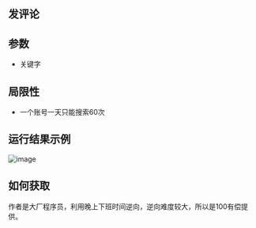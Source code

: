 ## 发评论

## 参数
- 关键字

## 局限性
- 一个账号一天只能搜索60次



## 运行结果示例
![image](https://github.com/wang-zhiyang/xhscrawl/assets/55040284/de8790f7-b335-4d1d-941e-cf68a3898000)


## 如何获取
作者是大厂程序员，利用晚上下班时间逆向，逆向难度较大，所以是100有偿提供。
